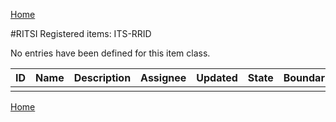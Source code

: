 [Home](readme.md)

#RITSI Registered items: ITS-RRID

No entries have been defined for this item class.

|ID   |Name    |Description                         |Assignee|Updated|State   |Boundaries|
|-----|--------|------------------------------------|--------|-------|--------|-----------|
|     |        |                                    |        |       |        |           |


[Home](readme.md)
